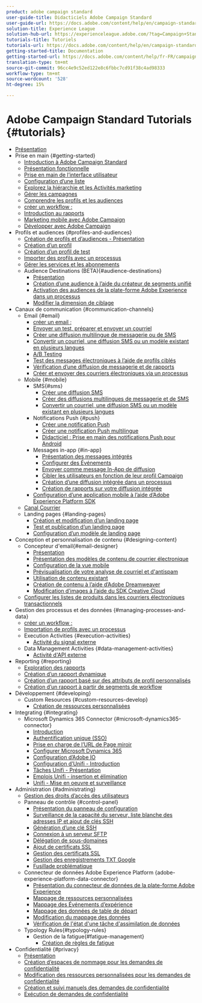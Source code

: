 ```yaml
---
product: adobe campaign standard
user-guide-title: Didacticiels Adobe Campaign Standard
user-guide-url: https://docs.adobe.com/content/help/en/campaign-standard-learn/tutorials/overview.html
solution-title: Experience League
solution-hub-url: https://experienceleague.adobe.com/?tag=Campaign+Standard#recommended/solutions/campaign
tutorials-title: Tutoriels
tutorials-url: https://docs.adobe.com/content/help/en/campaign-standard-learn/tutorials/overview.html
getting-started-title: Documentation
getting-started-url: https://docs.adobe.com/content/help/fr-FR/campaign-standard/using/campaign-standard-home.html
translation-type: tm+mt
source-git-commit: 96cc4e9c52ed122e8c6fbbc7cd91f38c4ad98333
workflow-type: tm+mt
source-wordcount: '528'
ht-degree: 15%

---
```



# Adobe Campaign Standard Tutorials {#tutorials}

+ [Présentation](/help/overview.md)
+ Prise en main {#getting-started}
   + [Introduction à Adobe Campaign Standard](/help/getting-started/adobe-campaign-standard-introduction.md)
   + [Présentation fonctionnelle](/help/getting-started/functional-overview.md)
   + [Prise en main de l’interface utilisateur](/help/getting-started/getting-started-with-the-ui.md)
   + [Configuration d’une liste](/help/getting-started/configure-a-list.md)
   + [Explorez la hiérarchie et les Activités marketing](/help/getting-started/explore-hierarchy-and-marketing-activities.md)
   + [Gérer les campagnes](/help/getting-started/managing-campaigns.md)
   + [Comprendre les profils et les audiences](/help/getting-started/understanding-profiles-and-audiences.md)
   + [créer un workflow ;](/help/managing-processes-and-data/create-workflow.md)
   + [Introduction au rapports](/help/getting-started/reporting-with-adobe-campaign-introduction.md)
   + [Marketing mobile avec Adobe Campaign](/help/getting-started/mobile-marketing-with-adobe-campaign.md)
   + [Développer avec Adobe Campaign](/help/getting-started/growing-with-adobe-campaign.md)
+ Profils et audiences {#profiles-and-audiences}
   + [Création de profils et d’audiences - Présentation](/help/profiles-and-audiences/creating-profiles-and-audiences.md)
   + [Création d’un profil](/help/profiles-and-audiences/creating-a-profile.md)
   + [Création d’un profil de test](/help/profiles-and-audiences/test-profiles.md)
   + [Importer des profils avec un processus](/help/managing-processes-and-data/importing-profiles.md)
   + [Gérer les services et les abonnements](/help/managing-processes-and-data/services-and-subscriptions.md)
   + Audience Destinations (BETA){#audience-destinations}
      + [Présentation](/help/profiles-and-audiences/audience-destinations/audience-destinations-overview.md)
      + [Création d’une audience à l’aide du créateur de segments unifié](/help/profiles-and-audiences/audience-destinations/creating-audiences-using-segment-builder.md)
      + [Activation des audiences de la plate-forme Adobe Experience dans un processus](/help/profiles-and-audiences/audience-destinations/activating-aep-audiences.md)
      + [Modifier la dimension de ciblage](/help/profiles-and-audiences/audience-destinations/changing-targeting-dimension.md)
+ Canaux de communication {#communication-channels}
   + Email {#email}
      + [créer un email ;](/help/communication-channels/email/create-email-from-homepage.md)
      + [Envoyer un test, préparer et envoyer un courriel](/help/communication-channels/email/sending-test-preparing-sending-email.md)
      + [Créer une diffusion multilingue de messagerie ou de SMS](/help/communication-channels/create-multilingual-deliveries.md)
      + [Convertir un courriel, une diffusion SMS ou un modèle existant en plusieurs langues](/help/communication-channels/covert-into-multilingual-deliveries.md)
      + [A/B Testing](/help/communication-channels/email/a-b-testing.md)
      + [Test des messages électroniques à l’aide de profils ciblés](/help/communication-channels/email/profile-substitution.md)
      + [Vérification d’une diffusion de messagerie et de rapports](/help/communication-channels/email/reviewing-personalized-email-delivery-and-reports.md)
      + [Créer et envoyer des courriers électroniques via un processus](/help/communication-channels/email/create-and-send-emails-via-workflow.md)
   + Mobile {#mobile}
      + SMS{#sms}
         + [Créer une diffusion SMS](/help/communication-channels/mobile/sms/sms-delivery.md)
         + [Créer des diffusions multilingues de messagerie et de SMS](/help/communication-channels/create-multilingual-deliveries.md)
         + [Convertir un courriel, une diffusion SMS ou un modèle existant en plusieurs langues](/help/communication-channels/covert-into-multilingual-deliveries.md)
      + Notifications Push {#push}
         + [Créer une notification Push](/help/communication-channels/mobile/push-notifications/creating-a-push-notification.md)
         + [Créer une notification Push multilingue](/help/communication-channels/mobile/push-notifications/creating-multilingual-push-notifications.md)
         + [Didacticiel : Prise en main des notifications Push pour Android](https://docs.adobe.com/content/help/en/campaign-standard-learn/getting-started-with-push-notifications-android/introduction.html)
      + Messages in-app {#in-app}
         + [Présentation des messages intégrés](/help/communication-channels/mobile/in-app/in-app-message-overview.md)
         + [Configurer des Événements](/help/communication-channels/mobile/in-app/configure-events.md)
         + [Envoyer comme message In-App de diffusion](/help/communication-channels/mobile/in-app/broadcast-in-app-message.md)
         + [Cibler les utilisateurs en fonction de leur profil Campaign](/help/communication-channels/mobile/in-app/target-users-based-on-campaign-profile.md)
         + [Création d’une diffusion intégrée dans un processus](/help/communication-channels/mobile/in-app/in-app-activity.md)
         + [Création de rapports sur votre diffusion intégrée](/help/communication-channels/mobile/in-app/in-app-reporting.md)
      + [Configuration d’une application mobile à l’aide d’Adobe Experience Platform SDK](/help/communication-channels/mobile/configure-mobile-apps-using-aep-sdk.md)
   + [Canal Courrier](/help/communication-channels/direct-mail/directmail.md)
   + Landing pages {#landing-pages}
      + [Création et modification d’un landing page](/help/communication-channels/landing-pages/landing-page-create-and-edit.md)
      + [Test et publication d’un landing page](/help/communication-channels/landing-pages/landing-page-test-and-publish.md)
      + [Configuration d’un modèle de landing page](/help/communication-channels/landing-pages/landing-page-configure-templates.md)
+ Conception et personnalisation de contenu {#designing-content}
   + Concepteur d&#39;email{#email-designer}
      + [Présentation](/help/designing-content/email-designer/email-designer-overview.md)
      + [Présentation des modèles de contenu de courrier électronique](/help/designing-content/email-designer/email-content-templates.md)
      + [Configuration de la vue mobile](/help/designing-content/email-designer/configure-the-mobile-view.md)
      + [Prévisualisation de votre analyse de courriel et d&#39;antispam](/help/designing-content/email-designer/preview-your-email.md)
      + [Utilisation de contenu existant](/help/designing-content/email-designer/working-with-existing-content.md)
      + [Création de contenu à l’aide d’Adobe Dreamweaver](/help/designing-content/email-designer/dreamweaver-integration.md)
      + [Modification d’images à l’aide du SDK Creative Cloud](/help/designing-content/email-designer/adobe-creative-cloud-sdk-integration.md)
   + [Configurer les listes de produits dans les courriers électroniques transactionnels](/help/designing-content/product-listings-in-transactional-email.md)
+ Gestion des processus et des données {#managing-processes-and-data}
   + [créer un workflow ;](/help/managing-processes-and-data/create-workflow.md)
   + [Importation de profils avec un processus](/help/managing-processes-and-data/importing-profiles.md)
   + Execution Activities {#execution-activities}
      + [Activité du signal externe](/help/managing-processes-and-data/execution-activities/external-signal-activity.md)
   + Data Management Activities {#data-management-activities}
      + [Activité d&#39;API externe](/help/managing-processes-and-data/data-management-activities/external-api-activity.md)
+ Reporting {#reporting}
   + [Exploration des rapports](/help/getting-started/exploring-reports.md)
   + [Création d’un rapport dynamique](/help/reporting/creating-a-dynamic-report.md)
   + [Création d’un rapport basé sur des attributs de profil personnalisés](/help/reporting/custom-profile-attributes-dynamic-reports.md)
   + [Création d’un rapport à partir de segments de workflow](/help/reporting/report-on-workflow-segments.md)
+ Développement {#developing}
   + Custom Resources {#custom-resources-develop}
      + [Création de ressources personnalisées](/help/managing-processes-and-data/custom-resources/creating-custom-resources.md)
+ Integrating {#integrating}
   + Microsoft Dynamics 365 Connector {#microsoft-dynamics365-connector}
      + [Introduction](/help/integrating/microsoft-dynamics-365-connector/introduction.md)
      + [Authentification unique (SSO)](/help/integrating/microsoft-dynamics-365-connector/single-sign-on.md)
      + [Prise en charge de l’URL de Page miroir](/help/integrating/microsoft-dynamics-365-connector/mirror-page-url.md)
      + [Configurer Microsoft Dynamics 365](/help/integrating/microsoft-dynamics-365-connector/configure-microsoft-dynamics-365.md)
      + [Configuration d’Adobe IO](/help/integrating/microsoft-dynamics-365-connector/configure-adobe-io.md)
      + [Configuration d’Unifi - Introduction](/help/integrating/microsoft-dynamics-365-connector/configure-unifi-introduction.md)
      + [Tâches Unifi - Présentation](/help/integrating/microsoft-dynamics-365-connector/configure-unifi-jobs-overview.md)
      + [Emplois Unifi - insertion et élimination](/help/integrating/microsoft-dynamics-365-connector/configure-unifi-jobs-ingress-egress.md)
      + [Unifi - Mise en oeuvre et surveillance](/help/integrating/microsoft-dynamics-365-connector/configure-unifi-operalization-and-monitoring.md)
+ Administration {#administrating}
   + [Gestion des droits d’accès des utilisateurs](/help/administrating/managing-user-access-rights.md)
   + Panneau de contrôle {#control-panel}
      + [Présentation du panneau de configuration](/help/administrating/control-panel/control-panel-overview.md)
      + [Surveillance de la capacité du serveur, liste blanche des adresses IP et ajout de clés SSH](/help/administrating/control-panel/monitoring-server-capacity-whitelisting-adding-ssh-key.md)
      + [Génération d’une clé SSH](/help/administrating/control-panel/generate-ssh-key.md)
      + [Connexion à un serveur SFTP](/help/administrating/control-panel/connect-to-sftp-server.md)
      + [Délégation de sous-domaines](/help/administrating/control-panel/subdomain-delegation.md)
      + [Ajout de certificats SSL](/help/administrating/control-panel/adding-ssl-certificates.md)
      + [Gestion des certificats SSL](/help/administrating/control-panel/managing-ssl-certificates.md)
      + [Gestion des enregistrements TXT Google](/help/administrating/control-panel/google-txt-record-management.md)
      + [Fusillade problématique](/help/administrating/control-panel/trouble-shooting.md)
   + Connecteur de données Adobe Experience Platform {adobe-experience-platform-data-connector}
      + [Présentation du connecteur de données de la plate-forme Adobe Experience](/help/administrating/adobe-experience-platform-data-connector/understanding-the-adobe-experience-platform-data-connector.md)
      + [Mappage de ressources personnalisées](/help/administrating/adobe-experience-platform-data-connector/mapping-custom-resources.md)
      + [Mappage des Événements d’expérience](/help/administrating/adobe-experience-platform-data-connector/mapping-experience-events.md)
      + [Mappage des données de table de départ](/help/administrating/adobe-experience-platform-data-connector/mapping-seed-table-data.md)
      + [Modification du mappage des données](/help/administrating/adobe-experience-platform-data-connector/modifying-data-mapping.md)
      + [Vérification de l&#39;état d&#39;une tâche d&#39;assimilation de données](/help/administrating/adobe-experience-platform-data-connector/checking-status-of-data-ingestion-jobs.md)
   + Typology Rules{#typology-rules}
      + Gestion de la fatigue{#fatigue-management}
         + [Création de règles de fatigue](/help/administrating/typology-rules/fatigue-management/create-fatigue-rules.md)
+ Confidentialité {#privacy}
   + [Présentation](/help/privacy/privacy-overview.md)
   + [Création d’espaces de nommage pour les demandes de confidentialité](/help/privacy/namespaces-for-privacy-requests.md)
   + [Modification des ressources personnalisées pour les demandes de confidentialité](/help/privacy/custom-resources-for-privacy-requests.md)
   + [Création et suivi manuels des demandes de confidentialité](/help/privacy/create-and-track-privacy-requests.md)
   + [Exécution de demandes de confidentialité](/help/privacy/execute-privacy-requests.md)
